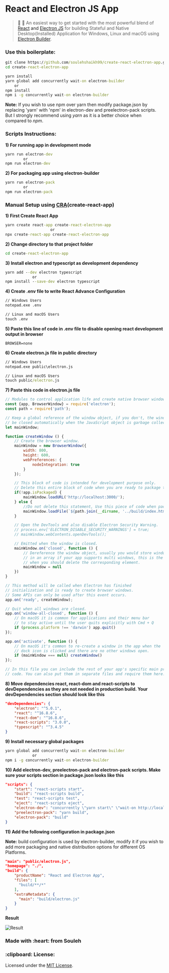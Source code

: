 # React and Electron JS App
> :rocket: :telescope: An easiest way to get started with the most powerful blend of <a target="_blank" href="https://reactjs.org/">React<a/> and <a target="_blank" href="https://electronjs.org/">Electron JS</a> for building Stateful and Native Desktop(Installed) Application for Windows, Linux and macOS using <a target="_blank" href="https://github.com/electron-userland/electron-builder">Electron Builder</a>.

<h3>Use this boilerplate:</h3>

```cmd
git clone https://github.com/soulehshaikh99/create-react-electron-app.git
cd create-react-electron-app

yarn install
yarn global add concurrently wait-on electron-builder
    or
npm install
npm i -g concurrently wait-on electron-builder
```

**Note:** If you wish to use npm over yarn then modify package.json by replacing 'yarn' with 'npm' in electron-dev and preelectron-pack scripts.
But I strongly recommend using <em>yarn</em> as it is a better choice when compared to <em>npm</em>.

<h3>Scripts Instructions:</h3>

**1) For running app in development mode**

```cmd
yarn run electron-dev
        or
npm run electron-dev
```

**2) For packaging app using electron-builder**

```cmd
yarn run electron-pack
        or
npm run electron-pack
```

<h3>Manual Setup using <a href="https://github.com/facebook/create-react-app">CRA</a>(create-react-app)</h3>

**1) First Create React App**

```cmd
yarn create react-app create-react-electron-app
                    or
npx create-react-app create-react-electron-app
```

**2) Change directory to that project folder**

```cmd 
cd create-react-electron-app
```

**3) Install electron and typescript as development dependency**

```cmd 
yarn add --dev electron typescript
            or
npm install --save-dev electron typescript
```

**4) Create .env file to write React Advance Configuration**

```cmd
// Windows Users
notepad.exe .env

// Linux and macOS Users 
touch .env
```

**5) Paste this line of code in .env file to disable opening react development output in browser**
```text
BROWSER=none
```

**6) Create electron.js file in public directory**

```cmd
// Windows Users
notepad.exe public\electron.js

// Linux and macOS Users
touch public/electron.js
```

**7) Paste this code in electron.js file**

```javascript
// Modules to control application life and create native browser window
const {app, BrowserWindow} = require('electron');
const path = require('path');

// Keep a global reference of the window object, if you don't, the window will
// be closed automatically when the JavaScript object is garbage collected.
let mainWindow;

function createWindow () {
    // Create the browser window.
    mainWindow = new BrowserWindow({
        width: 800,
        height: 600,
        webPreferences: {
            nodeIntegration: true
        }
    });

    // This block of code is intended for development purpose only.
    // Delete this entire block of code when you are ready to package the application.
    if(!app.isPackaged) {
        mainWindow.loadURL('http://localhost:3000/');
    } else {
        //Do not delete this statement, Use this piece of code when packaging app for production environment
        mainWindow.loadFile(`${path.join(__dirname, '../build/index.html')}`);
    }

    // Open the DevTools and also disable Electron Security Warning.
    // process.env['ELECTRON_DISABLE_SECURITY_WARNINGS'] = true;
    // mainWindow.webContents.openDevTools();

    // Emitted when the window is closed.
    mainWindow.on('closed', function () {
        // Dereference the window object, usually you would store windows
        // in an array if your app supports multi windows, this is the time
        // when you should delete the corresponding element.
        mainWindow = null
    })
}

// This method will be called when Electron has finished
// initialization and is ready to create browser windows.
// Some APIs can only be used after this event occurs.
app.on('ready', createWindow);

// Quit when all windows are closed.
app.on('window-all-closed', function () {
    // On macOS it is common for applications and their menu bar
    // to stay active until the user quits explicitly with Cmd + Q
    if (process.platform !== 'darwin') app.quit()
});

app.on('activate', function () {
    // On macOS it's common to re-create a window in the app when the
    // dock icon is clicked and there are no other windows open.
    if (mainWindow === null) createWindow()
});

// In this file you can include the rest of your app's specific main process
// code. You can also put them in separate files and require them here.
```

**8) Move dependencies react, react-dom and react-scripts to devDependencies as they are not needed in production build.
Your devDependencies section should look like this**

```json
"devDependencies": {
    "electron": "^5.0.1",
    "react": "^16.8.6",
    "react-dom": "^16.8.6",
    "react-scripts": "3.0.0",
    "typescript": "^3.4.5"
}
```

**9) Install necessary global packages**

```cmd
yarn global add concurrently wait-on electron-builder
            or
npm i -g concurrently wait-on electron-builder
```

**10) Add electron-dev, preelectron-pack and electron-pack scripts. Make sure your scripts section in package.json looks like this**

```json
"scripts": {
    "start": "react-scripts start",
    "build": "react-scripts build",
    "test": "react-scripts test",
    "eject": "react-scripts eject",
    "electron-dev": "concurrently \"yarn start\" \"wait-on http://localhost:3000 && electron .\"",
    "preelectron-pack": "yarn build",
    "electron-pack": "build"
}
```

**11) Add the following configuration in package.json**

**Note:** build configuration is used by electron-builder, modify it if you wish to add more packaging and native distribution options for different OS Platforms.
```json
"main": "public/electron.js",
"homepage": "./",
"build": {
    "productName": "React and Electron App",
    "files": [
      "build/**/*"
    ],
    "extraMetadata": {
      "main": "build/electron.js"
    }
}
```

**Result**

![Result](https://user-images.githubusercontent.com/39525716/57184177-102d3b80-6ed5-11e9-9af6-828e853632a5.PNG)

<h3>Made with :heart: from Souleh</h3>

<h3>:clipboard: License: </h3>
Licensed under the <a href="https://github.com/soulehshaikh99/create-react-electron-app/blob/master/LICENSE">MIT License</a>.
